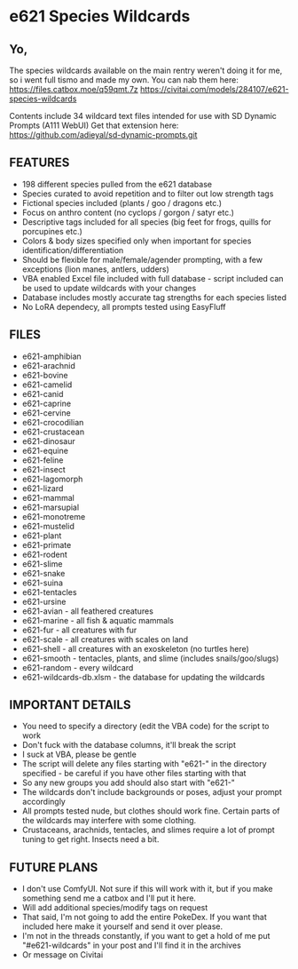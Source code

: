 # e621 Species Wildcards

## **Yo,**



The species wildcards available on the main rentry weren't doing it for me, so i went full tismo and made my own.
You can nab them here: 
https://files.catbox.moe/q59qmt.7z
https://civitai.com/models/284107/e621-species-wildcards

Contents include 34 wildcard text files intended for use with SD Dynamic Prompts (A111 WebUI) 
Get that extension here: https://github.com/adieyal/sd-dynamic-prompts.git

## **FEATURES**
- 198 different species pulled from the e621 database
- Species curated to avoid repetition and to filter out low strength tags
- Fictional species included (plants / goo / dragons etc.)
- Focus on anthro content (no cyclops / gorgon / satyr etc.)
- Descriptive tags included for all species (big feet for frogs, quills for porcupines etc.)
- Colors & body sizes specified only when important for species identification/differentiation 
- Should be flexible for male/female/agender prompting, with a few exceptions (lion manes, antlers, udders)
- VBA enabled Excel file included with full database - script included can be used to update wildcards with your changes
- Database includes mostly accurate tag strengths for each species listed
- No LoRA dependecy, all prompts tested using EasyFluff

## **FILES**
- e621-amphibian
- e621-arachnid 
- e621-bovine
- e621-camelid 
- e621-canid 
- e621-caprine 
- e621-cervine 
- e621-crocodilian 
- e621-crustacean 
- e621-dinosaur 
- e621-equine 
- e621-feline 
- e621-insect 
- e621-lagomorph 
- e621-lizard 
- e621-mammal 
- e621-marsupial 
- e621-monotreme
- e621-mustelid 
- e621-plant 
- e621-primate
- e621-rodent 
- e621-slime
- e621-snake
- e621-suina
- e621-tentacles
- e621-ursine
- e621-avian - all feathered creatures 
- e621-marine - all fish & aquatic mammals
- e621-fur - all creatures with fur
- e621-scale - all creatures with scales on land
- e621-shell - all creatures with an exoskeleton (no turtles here)
- e621-smooth - tentacles, plants, and slime (includes snails/goo/slugs)
- e621-random - every wildcard
- e621-wildcards-db.xlsm - the database for updating the wildcards

## **IMPORTANT DETAILS**
- You need to specify a directory (edit the VBA code) for the script to work
- Don't fuck with the database columns, it'll break the script
- I suck at VBA, please be gentle
- The script will delete any files starting with "e621-" in the directory specified - be careful if you have other files starting with that
- So any new groups you add should also start with "e621-"
- The wildcards don't include backgrounds or poses, adjust your prompt accordingly 
- All prompts tested nude, but clothes should work fine. Certain parts of the wildcards may interfere with some clothing.
- Crustaceans, arachnids, tentacles, and slimes require a lot of prompt tuning to get right. Insects need a bit.

## **FUTURE PLANS**
- I don't use ComfyUI. Not sure if this will work with it, but if you make something send me a catbox and I'll put it here.
- Will add additional species/modify tags on request
- That said, I'm not going to add the entire PokeDex. If you want that included here make it yourself and send it over please. 
- I'm not in the threads constantly, if you want to get a hold of me put "#e621-wildcards" in your post and I'll find it in the archives
- Or message on Civitai